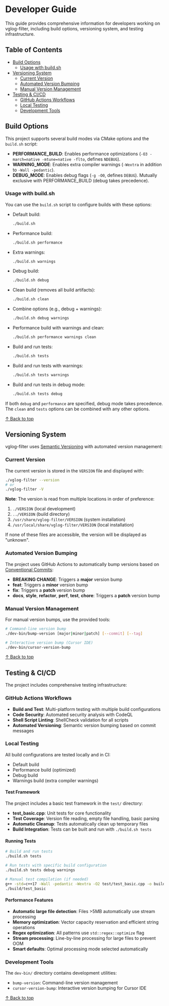 # Developer Guide

This guide provides comprehensive information for developers working on vglog-filter, including build options, versioning system, and testing infrastructure.

## Table of Contents

- [Build Options](#build-options)
  - [Usage with build.sh](#usage-with-buildsh)
- [Versioning System](#versioning-system)
  - [Current Version](#current-version)
  - [Automated Version Bumping](#automated-version-bumping)
  - [Manual Version Management](#manual-version-management)
- [Testing & CI/CD](#testing--cicd)
  - [GitHub Actions Workflows](#github-actions-workflows)
  - [Local Testing](#local-testing)
  - [Development Tools](#development-tools)

## Build Options

This project supports several build modes via CMake options and the `build.sh` script:

- **PERFORMANCE_BUILD**: Enables performance optimizations (`-O3 -march=native -mtune=native -flto`, defines `NDEBUG`).
- **WARNING_MODE**: Enables extra compiler warnings (`-Wextra` in addition to `-Wall -pedantic`).
- **DEBUG_MODE**: Enables debug flags (`-g -O0`, defines `DEBUG`). Mutually exclusive with PERFORMANCE_BUILD (debug takes precedence).

### Usage with build.sh

You can use the `build.sh` script to configure builds with these options:

- Default build:
  ```sh
  ./build.sh
  ```
- Performance build:
  ```sh
  ./build.sh performance
  ```
- Extra warnings:
  ```sh
  ./build.sh warnings
  ```
- Debug build:
  ```sh
  ./build.sh debug
  ```
- Clean build (removes all build artifacts):
  ```sh
  ./build.sh clean
  ```
- Combine options (e.g., debug + warnings):
  ```sh
  ./build.sh debug warnings
  ```
- Performance build with warnings and clean:
  ```sh
  ./build.sh performance warnings clean
  ```
- Build and run tests:
  ```sh
  ./build.sh tests
  ```
- Build and run tests with warnings:
  ```sh
  ./build.sh tests warnings
  ```
- Build and run tests in debug mode:
  ```sh
  ./build.sh tests debug
  ```

If both `debug` and `performance` are specified, debug mode takes precedence. The `clean` and `tests` options can be combined with any other options.

[↑ Back to top](#developer-guide)

## Versioning System

vglog-filter uses [Semantic Versioning](https://semver.org/) with automated version management:

### Current Version
The current version is stored in the `VERSION` file and displayed with:
```sh
./vglog-filter --version
# or
./vglog-filter -V
```

**Note**: The version is read from multiple locations in order of preference:
1. `./VERSION` (local development)
2. `../VERSION` (build directory)
3. `/usr/share/vglog-filter/VERSION` (system installation)
4. `/usr/local/share/vglog-filter/VERSION` (local installation)

If none of these files are accessible, the version will be displayed as "unknown".

### Automated Version Bumping
The project uses GitHub Actions to automatically bump versions based on [Conventional Commits](https://www.conventionalcommits.org/):

- **BREAKING CHANGE**: Triggers a **major** version bump
- **feat**: Triggers a **minor** version bump  
- **fix**: Triggers a **patch** version bump
- **docs**, **style**, **refactor**, **perf**, **test**, **chore**: Triggers a **patch** version bump

### Manual Version Management
For manual version bumps, use the provided tools:

```sh
# Command-line version bump
./dev-bin/bump-version [major|minor|patch] [--commit] [--tag]

# Interactive version bump (Cursor IDE)
./dev-bin/cursor-version-bump
```

[↑ Back to top](#developer-guide)

## Testing & CI/CD

The project includes comprehensive testing infrastructure:

### GitHub Actions Workflows
- **Build and Test**: Multi-platform testing with multiple build configurations
- **Code Security**: Automated security analysis with CodeQL
- **Shell Script Linting**: ShellCheck validation for all scripts
- **Automated Versioning**: Semantic version bumping based on commit messages

### Local Testing
All build configurations are tested locally and in CI:
- Default build
- Performance build (optimized)
- Debug build
- Warnings build (extra compiler warnings)

#### Test Framework
The project includes a basic test framework in the `test/` directory:
- **test_basic.cpp**: Unit tests for core functionality
- **Test Coverage**: Version file reading, empty file handling, basic parsing
- **Automatic Cleanup**: Tests automatically clean up temporary files
- **Build Integration**: Tests can be built and run with `./build.sh tests`

#### Running Tests
```sh
# Build and run tests
./build.sh tests

# Run tests with specific build configuration
./build.sh tests debug warnings

# Manual test compilation (if needed)
g++ -std=c++17 -Wall -pedantic -Wextra -O2 test/test_basic.cpp -o build/test_basic
./build/test_basic
```

#### Performance Features
- **Automatic large file detection**: Files >5MB automatically use stream processing
- **Memory optimization**: Vector capacity reservation and efficient string operations
- **Regex optimization**: All patterns use `std::regex::optimize` flag
- **Stream processing**: Line-by-line processing for large files to prevent OOM
- **Smart defaults**: Optimal processing mode selected automatically

### Development Tools
The `dev-bin/` directory contains development utilities:
- `bump-version`: Command-line version management
- `cursor-version-bump`: Interactive version bumping for Cursor IDE

[↑ Back to top](#developer-guide) 